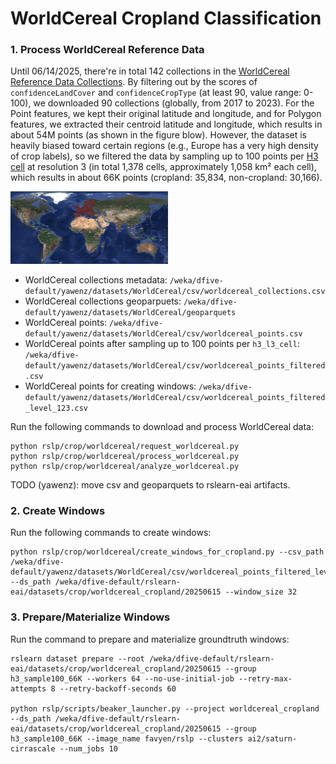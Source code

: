 # WorldCereal Cropland Classification


### 1. Process WorldCereal Reference Data

Until 06/14/2025, there're in total 142 collections in the [WorldCereal Reference Data Collections](https://ewoc-rdm-ui.iiasa.ac.at/map). By filtering out by the scores of `confidenceLandCover` and `confidenceCropType` (at least 90, value range: 0-100), we downloaded 90 collections (globally, from 2017 to 2023). For the Point features, we kept their original latitude and longitude, and for Polygon features, we extracted their centroid latitude and longitude, which results in about 54M points (as shown in the figure blow). However, the dataset is heavily biased toward certain regions (e.g., Europe has a very high density of crop labels), so we filtered the data by sampling up to 100 points per [H3 cell](https://h3geo.org/) at resolution 3 (in total 1,378 cells, approximately 1,058 km² each cell), which results in about 66K points (cropland: 35,834, non-cropland: 30,166).

<img src="figures/worldcereal_points.png" alt="points" width="50%">

- WorldCereal collections metadata: `/weka/dfive-default/yawenz/datasets/WorldCereal/csv/worldcereal_collections.csv`
- WorldCereal collections geoparpuets: `/weka/dfive-default/yawenz/datasets/WorldCereal/geoparquets`
- WorldCereal points: `/weka/dfive-default/yawenz/datasets/WorldCereal/csv/worldcereal_points.csv`
- WorldCereal points after sampling up to 100 points per `h3_l3_cell`: `/weka/dfive-default/yawenz/datasets/WorldCereal/csv/worldcereal_points_filtered.csv`
- WorldCereal points for creating windows: `/weka/dfive-default/yawenz/datasets/WorldCereal/csv/worldcereal_points_filtered_level_123.csv`

Run the following commands to download and process WorldCereal data:
```
python rslp/crop/worldcereal/request_worldcereal.py
python rslp/crop/worldcereal/process_worldcereal.py
python rslp/crop/worldcereal/analyze_worldcereal.py
```

TODO (yawenz): move csv and geoparquets to rslearn-eai artifacts.

### 2. Create Windows

Run the following commands to create windows:
```
python rslp/crop/worldcereal/create_windows_for_cropland.py --csv_path /weka/dfive-default/yawenz/datasets/WorldCereal/csv/worldcereal_points_filtered_level_123.csv --ds_path /weka/dfive-default/rslearn-eai/datasets/crop/worldcereal_cropland/20250615 --window_size 32
```

### 3. Prepare/Materialize Windows

Run the command to prepare and materialize groundtruth windows:
```
rslearn dataset prepare --root /weka/dfive-default/rslearn-eai/datasets/crop/worldcereal_cropland/20250615 --group h3_sample100_66K --workers 64 --no-use-initial-job --retry-max-attempts 8 --retry-backoff-seconds 60

python rslp/scripts/beaker_launcher.py --project worldcereal_cropland --ds_path /weka/dfive-default/rslearn-eai/datasets/crop/worldcereal_cropland/20250615 --group h3_sample100_66K --image_name favyen/rslp --clusters ai2/saturn-cirrascale --num_jobs 10
```
